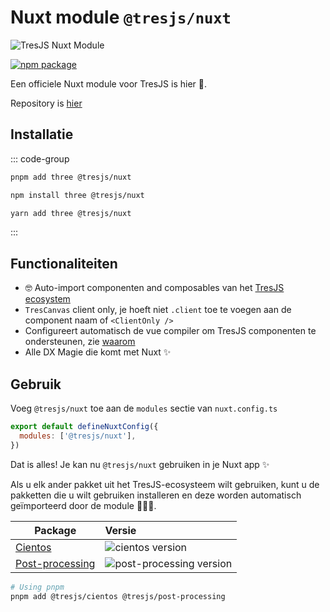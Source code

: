 # Nuxt module `@tresjs/nuxt`

![TresJS Nuxt Module](/nuxt-stones.png)

<a href="https://www.npmjs.com/package/@tresjs/nuxt"><img src="https://img.shields.io/npm/v/@tresjs/nuxt/latest?color=%2382DBCA" alt="npm package"></a>

Een officiele Nuxt module voor TresJS is hier 🎉.

Repository is [hier](https://github.com/Tresjs/nuxt)

## Installatie

::: code-group

```bash [pnpm]
pnpm add three @tresjs/nuxt
```

```bash [npm]
npm install three @tresjs/nuxt
```

```bash [yarn]
yarn add three @tresjs/nuxt
```

:::

## Functionaliteiten

- 🤓 Auto-import componenten and composables van het [TresJS ecosystem](https://github.com/orgs/Tresjs/repositories)
- `TresCanvas` client only, je hoeft niet `.client` toe te voegen aan de component naam of `<ClientOnly />`
- Configureert automatisch de vue compiler om TresJS componenten te ondersteunen, zie [waarom](/nl/guide/troubleshooting)
- Alle DX Magie die komt met Nuxt ✨

## Gebruik

 Voeg `@tresjs/nuxt` toe aan de `modules` sectie van `nuxt.config.ts`

```js
export default defineNuxtConfig({
  modules: ['@tresjs/nuxt'],
})
```

Dat is alles! Je kan nu `@tresjs/nuxt` gebruiken in je Nuxt app ✨

Als u elk ander pakket uit het TresJS-ecosysteem wilt gebruiken, kunt u de pakketten die u wilt gebruiken installeren en deze worden automatisch geïmporteerd door de module 🧙🏼‍♂️.

| Package                     | Versie                                                                                            |
| --------------------------- | :------------------------------------------------------------------------------------------------- |
| [Cientos](https://github.com/Tresjs/cientos) | ![cientos version](https://img.shields.io/npm/v/@tresjs/cientos/latest.svg?label=%20&color=%23f19b00) |
| [Post-processing](https://github.com/Tresjs/post-processing) | ![post-processing version](https://img.shields.io/npm/v/@tresjs/post-processing/latest.svg?label=%20&color=ff69b4) |

```bash
# Using pnpm
pnpm add @tresjs/cientos @tresjs/post-processing
```
